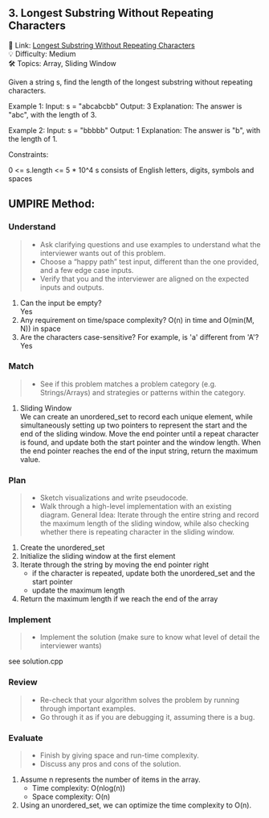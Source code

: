 ## 3. Longest Substring Without Repeating Characters
🔗 Link: [Longest Substring Without Repeating Characters](https://leetcode.com/problems/longest-substring-without-repeating-characters/)   
💡 Difficulty: Medium  
🛠️ Topics: Array, Sliding Window  

Given a string s, find the length of the longest substring without repeating characters.

Example 1:
Input: s = "abcabcbb"
Output: 3
Explanation: The answer is "abc", with the length of 3.

Example 2:
Input: s = "bbbbb"
Output: 1
Explanation: The answer is "b", with the length of 1.

Constraints:

0 <= s.length <= 5 * 10^4
s consists of English letters, digits, symbols and spaces

## UMPIRE Method:

### Understand
> - Ask clarifying questions and use examples to understand what the interviewer wants out of this problem.
> - Choose a “happy path” test input, different than the one provided, and a few edge case inputs.
> - Verify that you and the interviewer are aligned on the expected inputs and outputs.
1. Can the input be empty?  
   Yes
2. Any requirement on time/space complexity?
   O(n) in time and O(min(M, N)) in space
3. Are the characters case-sensitive? For example, is 'a' different from 'A'?  
   Yes
### Match
> - See if this problem matches a problem category (e.g. Strings/Arrays) and strategies or patterns within the category.
1. Sliding Window  
   We can create an unordered_set to record each unique element, while simultaneously setting up two pointers to represent the start and the end of the sliding window. Move the end pointer until a repeat character is found, and update both the start pointer and the window length. When the end pointer reaches the end of the input string, return the maximum value.
  
### Plan
> - Sketch visualizations and write pseudocode.
> - Walk through a high-level implementation with an existing diagram.
General Idea: Iterate  through the entire string and record the maximum length of the sliding window, while also checking whether there is repeating character in the sliding window.
1. Create the unordered_set
2. Initialize the sliding window at the first element
3. Iterate through the string by moving the end pointer right
   - if the character is repeated, update both the unordered_set and the start pointer
   - update the maximum length
4. Return the maximum length if we reach the end of the array

### Implement
> - Implement the solution (make sure to know what level of detail the interviewer wants)  

see solution.cpp
### Review
> - Re-check that your algorithm solves the problem by running through important examples.
> - Go through it as if you are debugging it, assuming there is a bug.
### Evaluate
> - Finish by giving space and run-time complexity.
> - Discuss any pros and cons of the solution.
1. Assume n represents the number of items in the array.
   - Time complexity: O(nlog(n))
   - Space complexity: O(n)
2. Using an unordered_set, we can optimize the time complexity to O(n).

